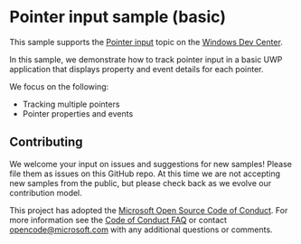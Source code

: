 ﻿﻿<!--
category: CustomUserInteractions
-->
# Pointer input sample (basic)

This sample supports the [Pointer input](https://docs.microsoft.com/windows/uwp/design/input/handle-pointer-input) topic on the [Windows Dev Center](https://developer.microsoft.com/en-us/windows).

In this sample, we demonstrate how to track pointer input in a basic UWP application that displays property and event details for each pointer. 

We focus on the following:
* Tracking multiple pointers 
* Pointer properties and events

## Contributing

We welcome your input on issues and suggestions for new samples! Please file them as issues on this GitHub repo.  At this time we are not accepting new samples from the public, but please check back as we evolve our contribution model.

This project has adopted the [Microsoft Open Source Code of Conduct](https://opensource.microsoft.com/codeofconduct/). For more information see the [Code of Conduct FAQ](https://opensource.microsoft.com/codeofconduct/faq/) or contact [opencode@microsoft.com](mailto:opencode@microsoft.com) with any additional questions or comments.